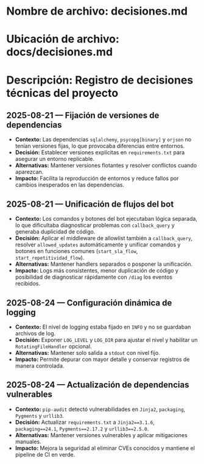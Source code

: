 # Nombre de archivo: decisiones.md
# Ubicación de archivo: docs/decisiones.md
# Descripción: Registro de decisiones técnicas del proyecto

## 2025-08-21 — Fijación de versiones de dependencias

- **Contexto:** Las dependencias `sqlalchemy`, `psycopg[binary]` y `orjson` no tenían versiones fijas, lo que provocaba diferencias entre entornos.
- **Decisión:** Establecer versiones explícitas en `requirements.txt` para asegurar un entorno replicable.
- **Alternativas:** Mantener versiones flotantes y resolver conflictos cuando aparezcan.
- **Impacto:** Facilita la reproducción de entornos y reduce fallos por cambios inesperados en las dependencias.

## 2025-08-21 — Unificación de flujos del bot

- **Contexto:** Los comandos y botones del bot ejecutaban lógica separada, lo que dificultaba diagnosticar problemas con `callback_query` y generaba duplicidad de código.
- **Decisión:** Aplicar el middleware de allowlist también a `callback_query`, resolver `allowed_updates` automáticamente y unificar comandos y botones en funciones comunes (`start_sla_flow`, `start_repetitividad_flow`).
- **Alternativas:** Mantener handlers separados o posponer la unificación.
- **Impacto:** Logs más consistentes, menor duplicación de código y posibilidad de diagnosticar rápidamente con `/diag` los eventos recibidos.

## 2025-08-24 — Configuración dinámica de logging

- **Contexto:** El nivel de logging estaba fijado en `INFO` y no se guardaban archivos de log.
- **Decisión:** Exponer `LOG_LEVEL` y `LOG_DIR` para ajustar el nivel y habilitar un `RotatingFileHandler` opcional.
- **Alternativas:** Mantener solo salida a `stdout` con nivel fijo.
- **Impacto:** Permite depurar con mayor detalle y conservar registros de manera controlada.

## 2025-08-24 — Actualización de dependencias vulnerables

- **Contexto:** `pip-audit` detectó vulnerabilidades en `Jinja2`, `packaging`, `Pygments` y `urllib3`.
- **Decisión:** Actualizar `requirements.txt` a `Jinja2==3.1.6`, `packaging==24.1`, `Pygments==2.17.2` y `urllib3==2.5.0`.
- **Alternativas:** Mantener versiones vulnerables y aplicar mitigaciones manuales.
- **Impacto:** Mejora la seguridad al eliminar CVEs conocidos y mantiene el pipeline de CI en verde.
